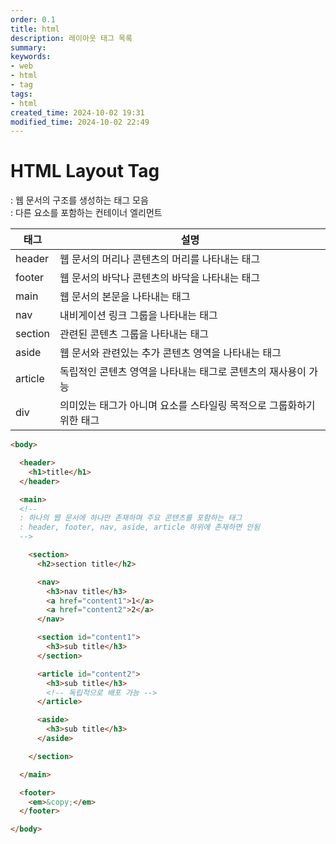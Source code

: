 ```yaml
---
order: 0.1
title: html
description: 레이아웃 태그 목록
summary:
keywords:
- web
- html
- tag
tags:
- html
created_time: 2024-10-02 19:31
modified_time: 2024-10-02 22:49
---
```


# HTML Layout Tag
: 웹 문서의 구조를 생성하는 태그 모음  
: 다른 요소를 포함하는 컨테이너 엘리먼트  

태그 | 설명
---|---
header  | 웹 문서의 머리나 콘텐츠의 머리를 나타내는 태그
footer  | 웹 문서의 바닥나 콘텐츠의 바닥을 나타내는 태그
main    | 웹 문서의 본문을 나타내는 태그
nav     | 내비게이션 링크 그룹을 나타내는 태그
section | 관련된 콘텐츠 그룹을 나타내는 태그
aside   | 웹 문서와 관련있는 추가 콘텐츠 영역을 나타내는 태그
article | 독립적인 콘텐츠 영역을 나타내는 태그로 콘텐츠의 재사용이 가능
div     | 의미있는 태그가 아니며 요소를 스타일링 목적으로 그룹화하기 위한 태그


```html
<body>

  <header>
    <h1>title</h1>
  </header>

  <main>
  <!--
  : 하나의 웹 문서에 하나만 존재하며 주요 콘텐츠를 포함하는 태그
  : header, footer, nav, aside, article 하위에 존재하면 안됨
  -->

    <section>
      <h2>section title</h2>

      <nav>
        <h3>nav title</h3>
        <a href="content1">1</a>
        <a href="content2">2</a>
      </nav>

      <section id="content1">
        <h3>sub title</h3>
      </section>

      <article id="content2">
        <h3>sub title</h3>
        <!-- 독립적으로 배포 가능 -->
      </article>

      <aside>
        <h3>sub title</h3>
      </aside>

    </section>

  </main>

  <footer>
    <em>&copy;</em>
  </footer>

</body>
```
